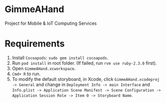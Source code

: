 # GimmeAHand

Project for Mobile &amp; IoT Computing Services

# Requirements

1. Install `Cocoapods`: `sudo gem install cocoapods`.
2. Run `pod install` in root folder. (If failed, run `rvm use ruby-2.3.0` first).
3. Open `GimmeAHand.xcworkspace`.
4. `Cmd+ R` to run.
5. To modify the default storyboard, in Xcode, click `GimmeAHand.xcodeproj -> General` and change in  `Deployment Info -> main Interface` and `Info.plist -> Application Scene Manifest -> Scene Configuration -> Application Session Role -> Item 0 -> Storyboard Name`.